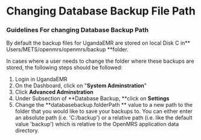 # Changing Database Backup File Path

### Guidelines For changing Database Backup Path

By default the backup files for UgandaEMR are stored on local Disk C in** Users/METS/openmrs/openmrs/backup **folder.

In cases where a user needs to change the folder where these backups are stored, the following steps should be followed:

1. Login in UgandaEMR
2. On the Dashboard, click on "**System Adminstration**"
3. Click **Advanced  Adminstration**
4. Under Subsection of **Database Backup, **click on **Settings**
5. Change the **databasebackup.folderPath ** value to a new path to the folder  that you would like to save your backups to.       You can either enter an absolute path \(i.e. 'C:/backup'\) or a relative path \(i.e. like the default value 'backup'\) which is relative to the OpenMRS application data directory.



